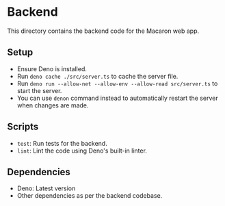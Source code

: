 # Backend

This directory contains the backend code for the Macaron web app.

## Setup

- Ensure Deno is installed.
- Run `deno cache ./src/server.ts` to cache the server file.
- Run `deno run --allow-net --allow-env --allow-read src/server.ts` to start the
  server.
- You can use `denon` command instead to automatically restart the server when
  changes are made.

## Scripts

- `test`: Run tests for the backend.
- `lint`: Lint the code using Deno's built-in linter.

## Dependencies

- Deno: Latest version
- Other dependencies as per the backend codebase.
